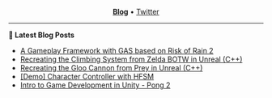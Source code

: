 <p align="center">
  <a href="https://vitorcantao.com"><b>Blog</b></a> •
  <a href="https://twitter.com/purpleskyd">Twitter</a>
</p>

-------

**📝 Latest Blog Posts**
<!-- BLOG-POST-LIST:START -->
- [A Gameplay Framework with GAS based on Risk of Rain 2](https://www.vitorcantao.com/post/gas-gameplay-framework/)
- [Recreating the Climbing System from Zelda BOTW in Unreal (C++)](https://www.vitorcantao.com/post/climbing-system/)
- [Recreating the Gloo Cannon from Prey in Unreal &lpar;C++&rpar;](https://www.vitorcantao.com/post/gloo-cannon/)
- [[Demo] Character Controller with HFSM](https://www.vitorcantao.com/post/character-controller/)
- [Intro to Game Development in Unity - Pong 2](https://www.vitorcantao.com/post/2-intro-to-game-development-in-unity-pong/)
<!-- BLOG-POST-LIST:END -->
